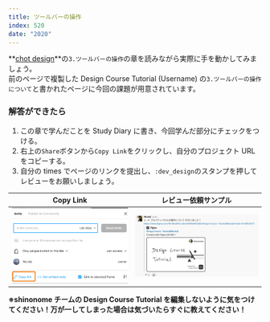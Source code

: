 ```yaml
---
title: ツールバーの操作
index: 520
date: "2020"
---
```


**[chot design](https://chot.design/figma-beginner/)**の`3.ツールバーの操作`の章を読みながら実際に手を動かしてみましょう。  
前のページで複製した Design Course Tutorial (Username) の`3.ツールバーの操作について`と書かれたページに今回の課題が用意されています。

### 解答ができたら

1. この章で学んだことを Study Diary に書き、今回学んだ部分にチェックをつける。
2. 右上の`Share`ボタンから`Copy Link`をクリックし、自分のプロジェクト URL をコピーする。
3. 自分の times でページのリンクを提出し、`:dev_design`のスタンプを押してレビューをお願いしましょう。

| Copy Link                    | レビュー依頼サンプル                 |
| ---------------------------- | ------------------------------------ |
| ![Copy Link](./copyLink.png) | ![Please Review](./pleaseReview.png) |

**※shinonome チームの Design Course Tutorial を編集しないように気をつけてください！万が一してしまった場合は気づいたらすぐに教えてください！**
